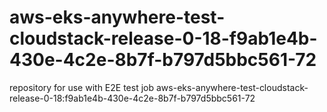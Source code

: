 # aws-eks-anywhere-test-cloudstack-release-0-18-f9ab1e4b-430e-4c2e-8b7f-b797d5bbc561-72
repository for use with E2E test job aws-eks-anywhere-test-cloudstack-release-0-18:f9ab1e4b-430e-4c2e-8b7f-b797d5bbc561-72
